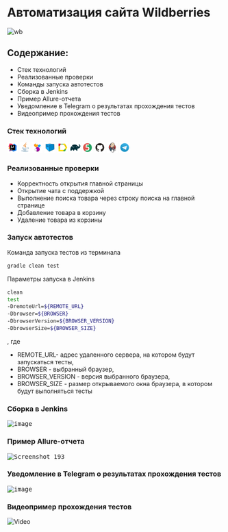 # Автоматизация сайта Wildberries
![wb](https://github.com/nice58/project/assets/103956147/dde0288b-cfcb-4c76-bb9d-ef1d6d61558b)

## Содержание:
- Стек технологий
- Реализованные проверки
- Команды запуска автотестов
- Сборка в Jenkins
- Пример Allure-отчета
- Уведомление в Telegram о результатах прохождения тестов
- Видеопример прохождения тестов
  
### Стек технологий
<img width="5%" title="IntelliJ IDEA" src="img/idea.svg">
<img width="5%" title="Java" src="img/java.svg">
<img width="5%" title="Selenide" src="img/selenide.svg">
<img width="5%" title="Selenoid" src="img/selenoid.svg">
<img width="5%" title="Allure Report" src="img/allureReport.svg">
<img width="5%" title="Gradle" src="img/gradle.svg">
<img width="5%" title="JUnit5" src="img/junit5.svg">
<img width="5%" title="GitHub" src="img/github.svg">
<img width="5%" title="Jenkins" src="img/jenkins.svg">
<img width="5%" title="Telegram" src="img/telegram.svg">

### Реализованные проверки
- Корректность открытия главной страницы
- Открытие чата с поддержкой
- Выполнение поиска товара через строку поиска на главной странице
- Добавление товара в корзину
- Удаление товара из корзины

### Запуск автотестов
Команда запуска тестов из терминала
```bash
gradle clean test
```
Параметры запуска в Jenkins
```bash
clean
test
-DremoteUrl=${REMOTE_URL}
-Dbrowser=${BROWSER}
-DbrowserVersion=${BROWSER_VERSION}
-DbrowserSize=${BROWSER_SIZE}
```
, где
- REMOTE_URL- адрес удаленного сервера, на котором будут запускаться тесты,
- BROWSER - выбранный браузер,
- BROWSER_VERSION - версия выбранного браузера,
- BROWSER_SIZE - размер открываемого окна браузера, в котором будут выполняться тесты

### Сборка в Jenkins
<kbd> ![image](https://github.com/nice58/project/assets/103956147/cea91215-d48b-476f-8a1a-ee780dca6db0)</kbd>

### Пример Allure-отчета
<kbd>![Screenshot_193](https://github.com/nice58/project/assets/103956147/4a2cc9d0-e9c5-4030-8ee5-6f36102ee604)</kbd>

### Уведомление в Telegram о результатах прохождения тестов
<kbd>![image](https://github.com/nice58/project/assets/103956147/70928dce-b714-474c-951e-3a9884c7ffea)</kbd>

### Видеопример прохождения тестов
  <img title="Video" src="img/video.mp4">


















